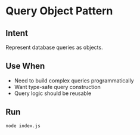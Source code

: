 # Query Object Pattern

## Intent
Represent database queries as objects.

## Use When
- Need to build complex queries programmatically
- Want type-safe query construction
- Query logic should be reusable

## Run
`node index.js`
